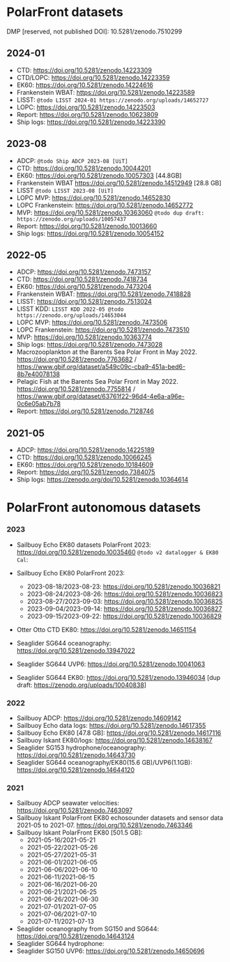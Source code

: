 # PolarFront datasets

DMP [reserved, not published DOI]: 10.5281/zenodo.7510299

## 2024-01

- CTD: https://doi.org/10.5281/zenodo.14223309
- CTD/LOPC: https://doi.org/10.5281/zenodo.14223359
- EK60: https://doi.org/10.5281/zenodo.14224616
- Frankenstein WBAT: https://doi.org/10.5281/zenodo.14223589
- LISST: `@todo LISST 2024-01 https://zenodo.org/uploads/14652727`
- LOPC: https://doi.org/10.5281/zenodo.14223503
- Report: https://doi.org/10.5281/zenodo.10623809
- Ship logs: https://doi.org/10.5281/zenodo.14223390

## 2023-08

- ADCP: `@todo Ship ADCP 2023-08 [UiT]`
- CTD: https://doi.org/10.5281/zenodo.10044201
- EK60: https://doi.org/10.5281/zenodo.10057303 [44.8GB]
- Frankenstein WBAT https://doi.org/10.5281/zenodo.14512949 [28.8 GB]
- LISST `@todo LISST 2023-08 [UiT]`
- LOPC MVP: https://doi.org/10.5281/zenodo.14652830
- LOPC Frankenstein: https://doi.org/10.5281/zenodo.14652772
- MVP: https://doi.org/10.5281/zenodo.10363060
  `@todo dup draft:
  https://zenodo.org/uploads/10057437`
- Report: https://doi.org/10.5281/zenodo.10013660
- Ship logs: https://doi.org/10.5281/zenodo.10054152

## 2022-05

- ADCP: https://doi.org/10.5281/zenodo.7473157
- CTD: https://doi.org/10.5281/zenodo.7418734
- EK60: https://doi.org/10.5281/zenodo.7473204
- Frankenstein WBAT: https://doi.org/10.5281/zenodo.7418828
- LISST: https://doi.org/10.5281/zenodo.7513024
- LISST KDD: `LISST KDD 2022-05 @todo https://zenodo.org/uploads/14653044`
- LOPC MVP: https://doi.org/10.5281/zenodo.7473506
- LOPC Frankenstein: https://doi.org/10.5281/zenodo.7473510
- MVP: https://doi.org/10.5281/zenodo.10363774
- Ship logs: https://doi.org/10.5281/zenodo.7473028
- Macrozooplankton at the Barents Sea Polar Front in May 2022.
  https://doi.org/10.5281/zenodo.7763682 /
  https://www.gbif.org/dataset/a549c09c-cba9-451a-bed6-8b7e40078138
- Pelagic Fish at the Barents Sea Polar Front in May 2022.
  https://doi.org/10.5281/zenodo.7755814 /
  https://www.gbif.org/dataset/63761f22-96d4-4e6a-a96e-0c6e05ab7b78
- Report: https://doi.org/10.5281/zenodo.7128746

## 2021-05

- ADCP: https://doi.org/10.5281/zenodo.14225189
- CTD: https://doi.org/10.5281/zenodo.10066245
- EK60: https://doi.org/10.5281/zenodo.10184609
- Report: https://doi.org/10.5281/zenodo.7384075
- Ship logs: https://zenodo.org/doi/10.5281/zenodo.10364614

# PolarFront autonomous datasets

### 2023

- Sailbuoy Echo EK80 datasets PolarFront 2023:
  https://doi.org/10.5281/zenodo.10035460 `@todo v2 datalogger & EK80 Cal`:

- Sailbuoy Echo EK80 PolarFront 2023:
  - 2023-08-18/2023-08-23: https://doi.org/10.5281/zenodo.10036821
  - 2023-08-24/2023-08-26: https://doi.org/10.5281/zenodo.10036823
  - 2023-08-27/2023-09-03: https://doi.org/10.5281/zenodo.10036825
  - 2023-09-04/2023-09-14: https://doi.org/10.5281/zenodo.10036827
  - 2023-09-15/2023-09-22: https://doi.org/10.5281/zenodo.10036829

- Otter Otto CTD EK80: https://doi.org/10.5281/zenodo.14651154
- Seaglider SG644 oceanography: https://doi.org/10.5281/zenodo.13947022
- Seaglider SG644 UVP6: https://doi.org/10.5281/zenodo.10041063
- Seaglider SG644 EK80: https://doi.org/10.5281/zenodo.13946034 [dup draft:
  https://zenodo.org/uploads/10040838]

### 2022

- Sailbuoy ADCP: https://doi.org/10.5281/zenodo.14609142
- Sailbuoy Echo data logs: https://doi.org/10.5281/zenodo.14617355
- Sailbuoy Echo EK80 [47.8 GB]: https://doi.org/10.5281/zenodo.14617116
- Sailbuoy Iskant EK80/logs: https://doi.org/10.5281/zenodo.14638167
- Seaglider SG153 hydrophone/oceanography:
  https://doi.org/10.5281/zenodo.14643730
- Seaglider SG644 oceanography/EK80(15.6 GB)/UVP6(1.1GB):
  https://doi.org/10.5281/zenodo.14644120

### 2021

- Sailbuoy ADCP seawater velocities: https://doi.org/10.5281/zenodo.7463097
- Sailbuoy Iskant PolarFront EK80 echosounder datasets and sensor data 2021-05
  to 2021-07. https://doi.org/10.5281/zenodo.7463346
- Sailbuoy Iskant PolarFront EK80 [501.5 GB]:
  - 2021-05-16/2021-05-21
  - 2021-05-22/2021-05-26
  - 2021-05-27/2021-05-31
  - 2021-06-01/2021-06-05
  - 2021-06-06/2021-06-10
  - 2021-06-11/2021-06-15
  - 2021-06-16/2021-06-20
  - 2021-06-21/2021-06-25
  - 2021-06-26/2021-06-30
  - 2021-07-01/2021-07-05
  - 2021-07-06/2021-07-10
  - 2021-07-11/2021-07-13
- Seaglider oceanography from SG150 and SG644:
  https://doi.org/10.5281/zenodo.14643124
- Seaglider SG644 hydrophone:
- Seaglider SG150 UVP6: https://doi.org/10.5281/zenodo.14650696
